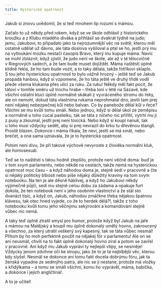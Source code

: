 ```yaml
---
title: Hysterická opatrnost
---
```


Jakub si znovu uvědomil, že si teď mnohem líp rozumí s mámou.

  

Začalo to už někdy před rokem, když se ve škole odhlásil z historického kroužku a z Klubu mladého diváka a přihlásil se dvakrát týdně na judo; jemu, Jakubovi, to připadalo jako ta nejrozumnější věc na světě, kterou měl ostatně udělat už dávno, ale táta doslova vyšiloval a ptal se ho, jestli prý mu na vytloukání mozku nestačí časopis Bravo, který mu kupuje máma. Navíc se mohl zbláznit, když zjistil, že judo není ve škole, ale až v té tělocvičně v Riegrových sadech, a že tam bude muset dojíždět. Máma naštěstí úplně klidně řekla, že ho tam bude vozit, a to taky dělala, takže fotříkovi sklaplo. S tou jeho hysterickou opatrností to bylo vážně hrozný – ještě teď se Jakub propadá hanbou, když si vzpomene, že ho táta ještě ve druhý třídě vodil přede všema klukama přes ulici za ruku. Za ruku! Někdy měl fakt pocit, že tátovi v tomhle směru už trochu hrabe – třeba loni v létě na Sázavě, kde všichni ostatní kluci úplně normálně skákali z vyvráceného stromu do řeky, ale on nemohl, dokud táta vlastníma rukama neprohmatal dno, jestli tam prej není nějakej nebezpečnej kůl nebo balvan. Co by panebože dělal kůl v řece? Všichni se mu kvůli tomu smáli. Nebo jednou, když si dělal úkol ze zeměpisu a normálně u toho cucal pastelku, tak se táta z ničeho nic přiřítil, vytrhl mu ji z pusy a zkoumal, jestli prej není toxická. Nebo když si koupí nanuk, tak u toho musí vždycky sedět, aby si prej nevrazil do krku tu dřevěnou štangli. Prostě blázen. Dokonce i máma říkala, že neví, jestli se má smát, nebo brečet, a ona sama uznávala, že je to hysterická opatrnost.

Potom není divu, že při takové výchově nevyroste z člověka normální kluk, ale homosexuál.

Teď se to naštěstí s tátou hodně zlepšilo, protože není věčně doma: buď je v tom svym parlamentu, nebo někde na cestách, takže nemá na hysterickou opatrnost moc času – a když náhodou doma je, stejně sedí v pracovně a čte si nějaký politický blbosti nebo píše nějaký důležitý kraviny na tom svym notebooku. Na ten je ale děsně háklivej, a když ho Jakubovi někdy výjimečně půjčí, sedí mu stejně celou dobu za zádama a opakuje furt dokola, že ten notebook není v jeho osobním vlastnictví a že stál sto dvanáct tisíc, a když on, Jakub, náhodou zmáčkne třeba nějakou špatnou klávesu, tak otec hned vyjede, co že to herdek dělá?!, takže z toho notebooku kvůli tomu jeho věčnýmu sekýrování a komandování stejně vůbec nic nemá.

A taky teď úplně ztratil smysl pro humor, protože když byl Jakub na jaře s mámou na Matějský a koupil mu úplně dokonalý umělý hovno, zakroucený a všechno, za který utratil veškerý svý kapesný, tak se táta vůbec nesmál! Přitom by ho moh perfektně použít na nějakej fór v parlamentu! Ale on se ani neusmál, chvíli na to fakt úplně dokonalý hovno zíral a potom se zavřel v pracovně. Ani když mu Jakub vypráví ty nejlepší vtipy, se nesměje! Vždycky jenom zdvihne oči ke stropu, jako že to je ta nejblbější věc, kterou kdy slyšel. Nesmál se dokonce ani tomu fakt docela dobrýmu fóru, jak ta ženská vypadne ze sedmýho patra, ale nic se jí nestane, protože má vložky s křidýlkama – a tomu se smáli všichni, komu ho vyprávěl, máma, babička, a dokonce i jejich angličtinář.

A to je učitel!
